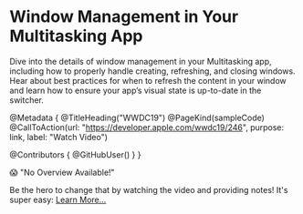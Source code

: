 # Window Management in Your Multitasking App

Dive into the details of window management in your Multitasking app, including how to properly handle creating, refreshing, and closing windows. Hear about best practices for when to refresh the content in your window and learn how to ensure your app’s visual state is up-to-date in the switcher.

@Metadata {
   @TitleHeading("WWDC19")
   @PageKind(sampleCode)
   @CallToAction(url: "https://developer.apple.com/wwdc19/246", purpose: link, label: "Watch Video")

   @Contributors {
      @GitHubUser(<replace this with your GitHub handle>)
   }
}

😱 "No Overview Available!"

Be the hero to change that by watching the video and providing notes! It's super easy:
 [Learn More…](https://wwdcnotes.github.io/WWDCNotes/documentation/wwdcnotes/contributing)
